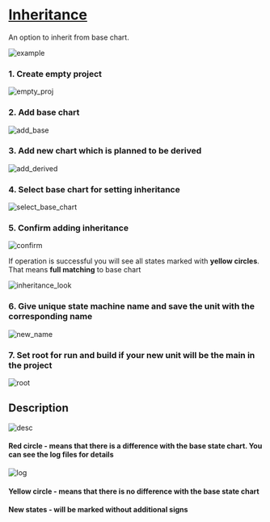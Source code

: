 # [Inheritance](https://github.com/alexzhornyak/SCXML-tutorial/blob/master/Doc/Inheritance_SCXML.md)

An option to inherit from base chart.

![example](https://github.com/alexzhornyak/ScxmlEditor-Tutorial/blob/master/Images/Inheritance_TV_example.gif)

### 1. Create empty project
![empty_proj](https://github.com/alexzhornyak/ScxmlEditor-Tutorial/blob/master/Images/Inheritance_empty_proj.png)

### 2. Add base chart
![add_base](https://github.com/alexzhornyak/ScxmlEditor-Tutorial/blob/master/Images/Inheritance_add_base.png)

### 3. Add new chart which is planned to be derived
![add_derived](https://github.com/alexzhornyak/ScxmlEditor-Tutorial/blob/master/Images/Inheritance_add_derived.png)

### 4. Select base chart for setting inheritance
![select_base_chart](https://github.com/alexzhornyak/ScxmlEditor-Tutorial/blob/master/Images/Inheritance_select_base.png)

### 5. Confirm adding inheritance
![confirm](https://github.com/alexzhornyak/ScxmlEditor-Tutorial/blob/master/Images/Inheritance_confirm.png)

If operation is successful you will see all states marked with **yellow circles**. That means **full matching** to base chart

![inheritance_look](https://github.com/alexzhornyak/ScxmlEditor-Tutorial/blob/master/Images/Inheritance_inherited_look.png)

### 6. Give unique state machine name and save the unit with the corresponding name
![new_name](https://github.com/alexzhornyak/ScxmlEditor-Tutorial/blob/master/Images/Inheritance_new_state_machine_name.png)

### 7. Set root for run and build if your new unit will be the main in the project
![root](https://github.com/alexzhornyak/ScxmlEditor-Tutorial/blob/master/Images/Inheritance_root_for_run.png)

## Description
![desc](https://github.com/alexzhornyak/ScxmlEditor-Tutorial/blob/master/Images/Inheritance_match.png)

#### Red circle - means that there is a difference with the base state chart. You can see the log files for details
![log](https://github.com/alexzhornyak/ScxmlEditor-Tutorial/blob/master/Images/Inheritance_log.png)

#### Yellow circle - means that there is no difference with the base state chart

#### New states - will be marked without additional signs
